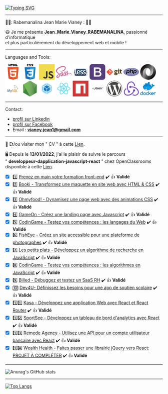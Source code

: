 [![Typing SVG](https://readme-typing-svg.demolab.com?font=Fira+Code&pause=1000&width=435&lines=Je+m'appelle+Jean+Marie+RABEMANALINA;Je+suis+D%C3%A9veloppeur+Web%2C+Web+Mobile;J'apprend+le+React.Js+pour+Front-end;Avec+OpenClassRooms+en+2022)](https://git.io/typing-svg)

---
🦸‍♂️: Rabemanalina Jean Marie Vianey : 🦸‍♂<br>

 😃 Je me présente **Jean_Marie_Vianey_RABEMANALINA**, passionné d'informatique <br/>et plus particulièrement du développement web et mobile !
 
 ---
 Languages and Tools:

<code><img height="50" src="https://raw.githubusercontent.com/github/explore/80688e429a7d4ef2fca1e82350fe8e3517d3494d/topics/html/html.png"></code>
<code><img height="50" src="https://raw.githubusercontent.com/github/explore/80688e429a7d4ef2fca1e82350fe8e3517d3494d/topics/css/css.png"></code>
<code><img height="50" src="https://raw.githubusercontent.com/github/explore/80688e429a7d4ef2fca1e82350fe8e3517d3494d/topics/javascript/javascript.png"></code>
<code><img height="50" src="https://raw.githubusercontent.com/github/explore/80688e429a7d4ef2fca1e82350fe8e3517d3494d/topics/sass/sass.png"></code>
<code><img height="50" src="https://raw.githubusercontent.com/github/explore/80688e429a7d4ef2fca1e82350fe8e3517d3494d/topics/less/less.png"></code>
<code><img height="50" src="https://raw.githubusercontent.com/github/explore/80688e429a7d4ef2fca1e82350fe8e3517d3494d/topics/bootstrap/bootstrap.png"></code>
<code><img height="50" src="https://raw.githubusercontent.com/github/explore/80688e429a7d4ef2fca1e82350fe8e3517d3494d/topics/git/git.png"></code>
<code><img height="50" src="https://raw.githubusercontent.com/github/explore/80688e429a7d4ef2fca1e82350fe8e3517d3494d/topics/php/php.png"></code>
<code><img height="50" src="https://raw.githubusercontent.com/github/explore/80688e429a7d4ef2fca1e82350fe8e3517d3494d/topics/json/json.png"></code>
<code><img height="50" src="https://raw.githubusercontent.com/github/explore/80688e429a7d4ef2fca1e82350fe8e3517d3494d/topics/mysql/mysql.png"></code>
<code><img height="50" src="https://raw.githubusercontent.com/github/explore/80688e429a7d4ef2fca1e82350fe8e3517d3494d/topics/nodejs/nodejs.png"></code>
<code><img height="50" src="https://raw.githubusercontent.com/github/explore/80688e429a7d4ef2fca1e82350fe8e3517d3494d/topics/webpack/webpack.png"></code>
<code><img height="50" src="https://raw.githubusercontent.com/github/explore/80688e429a7d4ef2fca1e82350fe8e3517d3494d/topics/react/react.png"></code>
<code><img height="50" src="https://raw.githubusercontent.com/github/explore/80688e429a7d4ef2fca1e82350fe8e3517d3494d/topics/npm/npm.png"></code>
<code><img height="50" src="https://raw.githubusercontent.com/github/explore/80688e429a7d4ef2fca1e82350fe8e3517d3494d/topics/jquery/jquery.png"></code>
<code><img height="50" src="https://raw.githubusercontent.com/github/explore/80688e429a7d4ef2fca1e82350fe8e3517d3494d/topics/wordpress/wordpress.png"></code>
<code><img height="50" src="https://raw.githubusercontent.com/github/explore/80688e429a7d4ef2fca1e82350fe8e3517d3494d/topics/redux/redux.png"></code>
<code><img height="50" src="https://raw.githubusercontent.com/github/explore/80688e429a7d4ef2fca1e82350fe8e3517d3494d/topics/docker/docker.png"></code>

---
Contact:

- [profil sur Linkedin](https://www.linkedin.com/in/jean-marie-rabemanalina-aa06571a3/)
- [profil sur Facebook](https://www.facebook.com/jeanmarievianey.rabemanalina)
- Email : **vianey.jean1@gmail.com**

---

 🔗 Et/ou visiter mon " CV " à cette [Lien](https://vianey-jean.github.io/CV_2021Github.io/).

🖥️ Depuis le **13/01/2022**, j'ai le plaisir de suivre le parcours <br/>" **developpeur-dapplication-javascript-react** " chez OpenClassrooms disponible à cette [Lien](https://openclassrooms.com/fr/paths/516-developpeur-dapplication-javascript-react).

- [x] :one: [Prenez en main votre formation front-end](Présentation "ok") :heavy_check_mark: :+1: **Validé**
- [x] :two: [Booki - Transformez une maquette en site web avec HTML & CSS](https://vianey-jean.github.io/Rabe.Booki-github.io/ "Booki") :heavy_check_mark: :+1: **Validé**
- [x] :three: [Ohmyfood! - Dynamisez une page web avec des animations CSS](https://vianey-jean.github.io/Jean.RABEMANALINA_3_13012022/ "Ohmyfood!") :heavy_check_mark: :+1: **Validé**
- [x] :four: [GameOn - Créez une landing page avec Javascript](https://vianey-jean.github.io/GameOn-website-FR/ "GameOn") :heavy_check_mark: :+1:  **Validé**
- [x] :five: [CodinGame - Testez vos compétences : les langages du Web](https://codingame.com "ok") :heavy_check_mark: :+1: **Validé**
- [x] :six: [FishEye - Créez un site accessible pour une plateforme de photographes](https://vianey-jean.github.io/Front-End-Fisheye/ "FishEye") :heavy_check_mark: :+1: **Validé**
- [x] :seven: [Les petits plats - Développez un algorithme de recherche en JavaScript](https://vianey-jean.github.io/P07-Les-Petits-Plats-15-05-2022/ "Les Petits Plats") :heavy_check_mark: :+1: **Validé**
- [x] :eight: [CodinGame - Testez vos compétences : les algorithmes en JavaScript](https://codingame.com "ok") :heavy_check_mark: :+1: **Validé**
- [x] :nine: [Billed - Débuggez et testez un SaaS RH](https://github.com/vianey-jean/Jean_RABEMANALINA_P09_04-07-2022.git/ "Billed") :heavy_check_mark: :+1: **Validé**
- [x] :keycap_ten: [Dev4U- Définissez les besoins pour une app de soutien scolaire](https://www.figma.com/) :heavy_check_mark: :+1: **Validé** 
- [x] :one::one: [Kasa - Développez une application Web avec React et React Router](https://vianey-jean.github.io/jean_rabemanalina_11_kasa/) :heavy_check_mark: :+1: **Validé** 
- [x] :one::two: [SportSee - Développez un tableau de bord d'analytics avec React](https:///vianey-jean.github.io/sportsee_jean_rabemanalina/) :heavy_check_mark: :+1: **Validé** 
- [x] :one::three: [Remede Agency - Utilisez une API pour un compte utilisateur bancaire avec React](https://github.com/vianey-jean/Jean_Rabemanalina_13_Bank_API) :heavy_check_mark: :+1: **Validé** 
- [x] :one::four: [Wealth Health - Faites passer une librairie jQuery vers React: PROJET À COMPLÉTER](https://github.com/vianey-jean/Jean_Rabemanalina_14_HRNet)  :heavy_check_mark: :+1: **Validé**  
---
![Anurag's GitHub stats](https://github-readme-stats.vercel.app/api?username=vianey-jean&show_icons=true&theme=dracula) &nbsp;

---
[![Top Langs](https://github-readme-stats.vercel.app/api/top-langs/?username=vianey-jean&layout=compact)](https://github.com/vianey-jean/github-readme-stats) &nbsp;
 
 

<!---
vianey-jean/vianey-jean is a ✨ special ✨ repository because its `README.md` (this file) appears on your GitHub profile.
You can click the Preview link to take a look at your changes.
--->
